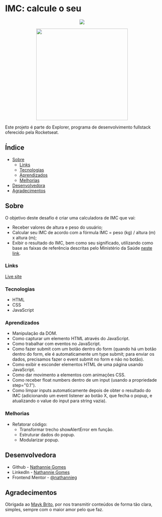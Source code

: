 # IMC: calcule o seu

<p align="center">
  <img src="https://i.imgur.com/OtwBar0.png" />
</p>

<p align="center">
  <img height="300px" width="auto" src="https://i.imgur.com/n9wjFsO.png" />
</p>

Este projeto é parte do Explorer, programa de desenvolvimento fullstack oferecido pela Rocketseat.

## Índice

- [Sobre](#sobre)
  - [Links](#Links)
  - [Tecnologias](#tecnologias)
  - [Aprendizados](#aprendizados)
  - [Melhorias](#melhorias)
- [Desenvolvedora](#desenvolvedora)
- [Agradecimentos](#agradecimentos)

## Sobre

O objetivo deste desafio é criar uma calculadora de IMC que vai:

- Receber valores de altura e peso do usuário;
- Calcular seu IMC de acordo com a fórmula IMC = peso (kg) / altura (m) x altura (m);
- Exibir o resultado do IMC, bem como seu significado, utilizando como base as faixas de referência descritas pelo Ministério da Saúde [neste link](https://bvsms.saude.gov.br/bvs/dicas/215_obesidade.html).

### Links

[Live site](https://nathannieg.github.io/calculo-imc/)

### Tecnologias

- HTML
- CSS
- JavaScript

### Aprendizados

- Manipulação da DOM.
- Como capturar um elemento HTML através do JavaScript.
- Como trabalhar com eventos no JavaScript.
- Como fazer submit com um botão dentro do form (quando há um botão dentro do form, ele é automaticamente um type submit; para enviar os dados, precisamos fazer o event submit no form e não no botão).
- Como exibir e esconder elementos HTML de uma página usando JavaScript.
- Como dar movimento a elementos com animações CSS.
- Como receber float numbers dentro de um input (usando a propriedade step="0.1").
- Como limpar inputs automaticamente depois de obter o resultado do IMC (adicionando um event listener ao botão X, que fecha o popup, e atualizando o value do input para string vazia).

### Melhorias

- Refatorar código:
  - Transformar trecho showAlertError em função.
  - Estruturar dados do popup.
  - Modularizar popup.

## Desenvolvedora

- Github - [Nathannie Gomes](https://github.com/nathannieg)
- LinkedIn - [Nathannie Gomes](https://www.linkedin.com/in/nathanniegomes/)
- Frontend Mentor - [@nathannieg](https://www.frontendmentor.io/profile/nathannieg)

## Agradecimentos

Obrigada ao [Mayk Brito](https://github.com/maykbrito), por nos transmitir conteúdos de forma tão clara, simples, sempre com o maior amor pelo que faz.
